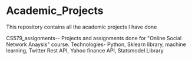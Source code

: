 # Academic_Projects
This repository contains all the academic projects I have done

CS579_assignments-- 
	Projects and assignments done for "Online Social Network Anaysis" course. 
	Technologies- Python, Sklearn library, machine learning, Twitter Rest API, Yahoo finance API, Statsmodel Library 